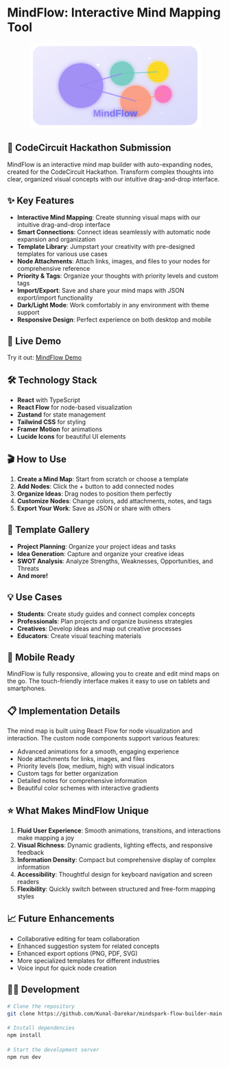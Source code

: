 # MindFlow: Interactive Mind Mapping Tool

<div align="center">
  <img src="public/mindflow-logo.svg" alt="MindFlow Logo" width="400" />
</div>

## 🧠 CodeCircuit Hackathon Submission

MindFlow is an interactive mind map builder with auto-expanding nodes, created for the CodeCircuit Hackathon. Transform complex thoughts into clear, organized visual concepts with our intuitive drag-and-drop interface.

## ✨ Key Features

- **Interactive Mind Mapping**: Create stunning visual maps with our intuitive drag-and-drop interface
- **Smart Connections**: Connect ideas seamlessly with automatic node expansion and organization
- **Template Library**: Jumpstart your creativity with pre-designed templates for various use cases
- **Node Attachments**: Attach links, images, and files to your nodes for comprehensive reference
- **Priority & Tags**: Organize your thoughts with priority levels and custom tags
- **Import/Export**: Save and share your mind maps with JSON export/import functionality
- **Dark/Light Mode**: Work comfortably in any environment with theme support
- **Responsive Design**: Perfect experience on both desktop and mobile

## 🚀 Live Demo

Try it out: [MindFlow Demo](https://mindspark-flow-builder.vercel.app/)

## 🛠️ Technology Stack

- **React** with TypeScript
- **React Flow** for node-based visualization
- **Zustand** for state management
- **Tailwind CSS** for styling
- **Framer Motion** for animations
- **Lucide Icons** for beautiful UI elements

## 🎬 How to Use

1. **Create a Mind Map**: Start from scratch or choose a template
2. **Add Nodes**: Click the + button to add connected nodes
3. **Organize Ideas**: Drag nodes to position them perfectly
4. **Customize Nodes**: Change colors, add attachments, notes, and tags
5. **Export Your Work**: Save as JSON or share with others

## 🧩 Template Gallery

- **Project Planning**: Organize your project ideas and tasks
- **Idea Generation**: Capture and organize your creative ideas
- **SWOT Analysis**: Analyze Strengths, Weaknesses, Opportunities, and Threats
- **And more!**

## 💡 Use Cases

- **Students**: Create study guides and connect complex concepts
- **Professionals**: Plan projects and organize business strategies
- **Creatives**: Develop ideas and map out creative processes
- **Educators**: Create visual teaching materials

## 📱 Mobile Ready

MindFlow is fully responsive, allowing you to create and edit mind maps on the go. The touch-friendly interface makes it easy to use on tablets and smartphones.

## 📋 Implementation Details

The mind map is built using React Flow for node visualization and interaction. The custom node components support various features:

- Advanced animations for a smooth, engaging experience
- Node attachments for links, images, and files
- Priority levels (low, medium, high) with visual indicators
- Custom tags for better organization
- Detailed notes for comprehensive information
- Beautiful color schemes with interactive gradients

## ⭐ What Makes MindFlow Unique

1. **Fluid User Experience**: Smooth animations, transitions, and interactions make mapping a joy
2. **Visual Richness**: Dynamic gradients, lighting effects, and responsive feedback
3. **Information Density**: Compact but comprehensive display of complex information
4. **Accessibility**: Thoughtful design for keyboard navigation and screen readers
5. **Flexibility**: Quickly switch between structured and free-form mapping styles

## 📈 Future Enhancements

- Collaborative editing for team collaboration
- Enhanced suggestion system for related concepts
- Enhanced export options (PNG, PDF, SVG)
- More specialized templates for different industries
- Voice input for quick node creation

## 👨‍💻 Development

```bash
# Clone the repository
git clone https://github.com/Kunal-Darekar/mindspark-flow-builder-main

# Install dependencies
npm install

# Start the development server
npm run dev
```


